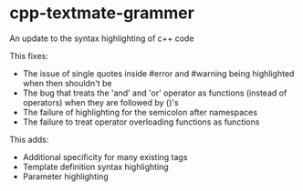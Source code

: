 # cpp-textmate-grammer
An update to the syntax highlighting of c++ code


This fixes:
- The issue of single quotes inside #error and #warning being highlighted when then shouldn't be 
- The bug that treats the 'and' and 'or' operator as functions (instead of operators) when they are followed by ()'s
- The failure of highlighting for the semicolon after namespaces
- The failure to treat operator overloading functions as functions

This adds:
- Additional specificity for many existing tags
- Template definition syntax highlighting
- Parameter highlighting
